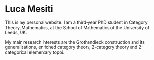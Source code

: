 # Luca Mesiti

This is my personal website. I am a third-year PhD student in Category Theory, Mathematics, at the School of Mathematics of the University of Leeds, UK.

My main research interests are the Grothendieck construction and its generalizations, enriched category theory, 2-category theory and 2-categorical elementary topoi.
